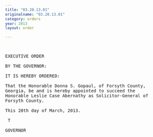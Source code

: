 ```yaml
---
title: "03.20.13.01"
originalname: "03.20.13.01"
category: orders
year: 2013
layout: order

---
```

<pre>
 

EXECUTIVE ORDER

BY THE GOVERNOR:

IT IS HEREBY ORDERED:

That the Honorable Donna S. Gopaul, of Forsyth County,
Georgia, be and is hereby appointed to succeed the
Honorable Leslie Case Abernathy as Solicitor-General of
Forsyth County.

This 20th day of March, 2013.

 T

GOVERNOR

</pre>
